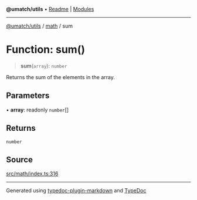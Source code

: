 **@umatch/utils** • [Readme](../../index.md) \| [Modules](../../modules.md)

***

[@umatch/utils](../../modules.md) / [math](../index.md) / sum

# Function: sum()

> **sum**(`array`): `number`

Returns the sum of the elements in the array.

## Parameters

• **array**: readonly `number`[]

## Returns

`number`

## Source

[src/math/index.ts:316](https://github.com/umatch-oficial/utils/blob/c6d91fc/src/math/index.ts#L316)

***

Generated using [typedoc-plugin-markdown](https://www.npmjs.com/package/typedoc-plugin-markdown) and [TypeDoc](https://typedoc.org/)

